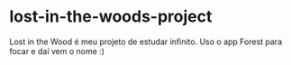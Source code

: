 # lost-in-the-woods-project
Lost in the Wood é meu projeto de estudar infinito. Uso o app Forest para focar e daí vem o nome :)
